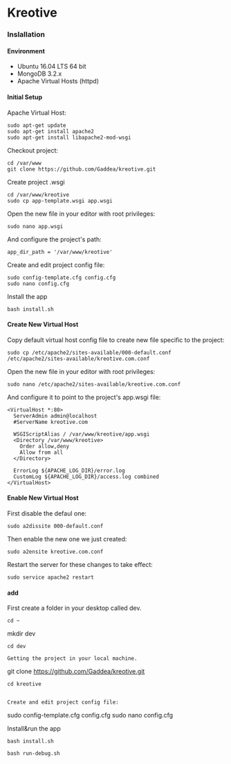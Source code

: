 # Kreotive

### Inslallation
#### Environment
- Ubuntu 16.04 LTS 64 bit
- MongoDB 3.2.x
- Apache Virtual Hosts (httpd)

#### Initial Setup
Apache Virtual Host:
```
sudo apt-get update
sudo apt-get install apache2
sudo apt-get install libapache2-mod-wsgi
```

Checkout project:
```
cd /var/www
git clone https://github.com/Gaddea/kreotive.git
```

Create project .wsgi
```
cd /var/www/kreotive
sudo cp app-template.wsgi app.wsgi
```

Open the new file in your editor with root privileges:
```
sudo nano app.wsgi
```

And configure the project's path:
```
app_dir_path = '/var/www/kreotive'
```

Create and edit project config file:
```
sudo config-template.cfg config.cfg
sudo nano config.cfg
```

Install the app
```
bash install.sh
```

#### Create New Virtual Host
Copy default virtual host config file to create new file specific to the project:
```
sudo cp /etc/apache2/sites-available/000-default.conf /etc/apache2/sites-available/kreotive.com.conf
```

Open the new file in your editor with root privileges:
```
sudo nano /etc/apache2/sites-available/kreotive.com.conf
```

And configure it to point to the project's app.wsgi file:
```
<VirtualHost *:80>
  ServerAdmin admin@localhost
  #ServerName kreotive.com
  
  WSGIScriptAlias / /var/www/kreotive/app.wsgi
  <Directory /var/www/kreotive>
    Order allow,deny
    Allow from all
  </Directory>
    
  ErrorLog ${APACHE_LOG_DIR}/error.log
  CustomLog ${APACHE_LOG_DIR}/access.log combined
</VirtualHost>
```

#### Enable New Virtual Host
First disable the defaul one:
```
sudo a2dissite 000-default.conf
```

Then enable the new one we just created:
```
sudo a2ensite kreotive.com.conf
```

Restart the server for these changes to take effect:
```
sudo service apache2 restart
```

#### add
First create a folder in your desktop called dev.
````
cd ~
````
mkdir dev
````
cd dev

Getting the project in your local machine.
````
git clone https://github.com/Gaddea/kreotive.git
````
cd kreotive


Create and edit project config file:
````
sudo config-template.cfg config.cfg
sudo nano config.cfg

Install&run the app
````
bash install.sh

bash run-debug.sh

